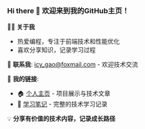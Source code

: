 ### Hi there 👋 欢迎来到我的GitHub主页！

🧑‍💻 **关于我**
- 热爱编程，专注于前端技术和性能优化
- 喜欢分享知识，记录学习过程

📧 **联系我**: icy_gao@foxmail.com - 欢迎技术交流

🔗 **我的链接**:
- 🏠 [个人主页](https://js0205.github.io/) - 项目展示与技术文章
- 📖 [学习笔记](https://js0205.github.io/my-notes/) - 完整的技术学习记录

💡 **分享有价值的技术内容，记录成长路径**
